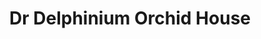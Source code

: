 ---
title: "Dr Delphinium Orchid House"
url: /richardson/dr-delphinium-orchid-house/
shop: florist
---
